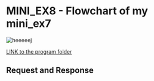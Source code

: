 # MINI_EX8 - Flowchart of my mini_ex7

![heeeeej](https://github.com/madsdixen/mini_ex/blob/master/mini_ex9/Untitled%20Diagram.png?raw=true)

[LINK to the program folder](https://github.com/madsdixen/mini_ex/tree/master/mini_ex7)

## Request and Response
